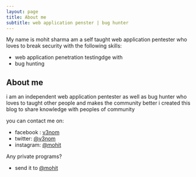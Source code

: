 ```yaml
---
layout: page
title: About me
subtitle: web application penster | bug hunter
---
```


My name is mohit sharma am a self taught web application pentester who loves to break security with the following skills:

- web application penetration testingdge with
- bug hunting 

## About me

i am an independent web application pentester as well as bug hunter who loves to taught other people and makes the community better i created this blog to share knowledge with peoples of community

you can contact me on: 

- facebook : <a href="https://www.facebook.com/mohit20000" rel="nofollow">v3nom</a>
- twitter: <a href="https://www.twitter.com/mohit29295572" rel="nofollow">@v3nom</a>
- instagram: <a href="https://www.instagram.com/mohit_1337" rel="nofollow">@mohit</a>

Any private programs? 
 
- send it to <a href="mailto:nhibtaungamain@gmail.com" rel="nofollow">@mohit</a>
